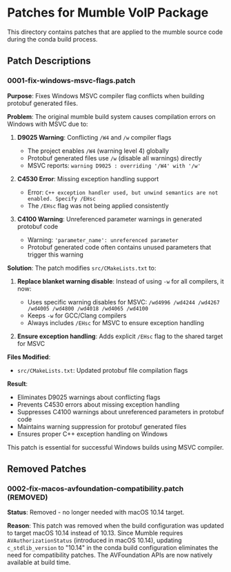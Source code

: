 # Patches for Mumble VoIP Package

This directory contains patches that are applied to the mumble source code during the conda build process.

## Patch Descriptions

### 0001-fix-windows-msvc-flags.patch
**Purpose**: Fixes Windows MSVC compiler flag conflicts when building protobuf generated files.

**Problem**: 
The original mumble build system causes compilation errors on Windows with MSVC due to:
1. **D9025 Warning**: Conflicting `/W4` and `/w` compiler flags
   - The project enables `/W4` (warning level 4) globally
   - Protobuf generated files use `/w` (disable all warnings) directly
   - MSVC reports: `warning D9025 : overriding '/W4' with '/w'`

2. **C4530 Error**: Missing exception handling support
   - Error: `C++ exception handler used, but unwind semantics are not enabled. Specify /EHsc`
   - The `/EHsc` flag was not being applied consistently

3. **C4100 Warning**: Unreferenced parameter warnings in generated protobuf code
   - Warning: `'parameter_name': unreferenced parameter`
   - Protobuf generated code often contains unused parameters that trigger this warning

**Solution**:
The patch modifies `src/CMakeLists.txt` to:

1. **Replace blanket warning disable**: Instead of using `-w` for all compilers, it now:
   - Uses specific warning disables for MSVC: `/wd4996 /wd4244 /wd4267 /wd4005 /wd4800 /wd4018 /wd4065 /wd4100`
   - Keeps `-w` for GCC/Clang compilers
   - Always includes `/EHsc` for MSVC to ensure exception handling

2. **Ensure exception handling**: Adds explicit `/EHsc` flag to the shared target for MSVC

**Files Modified**:
- `src/CMakeLists.txt`: Updated protobuf file compilation flags

**Result**:
- Eliminates D9025 warnings about conflicting flags
- Prevents C4530 errors about missing exception handling
- Suppresses C4100 warnings about unreferenced parameters in protobuf code
- Maintains warning suppression for protobuf generated files
- Ensures proper C++ exception handling on Windows

This patch is essential for successful Windows builds using MSVC compiler.

## Removed Patches

### 0002-fix-macos-avfoundation-compatibility.patch (REMOVED)
**Status**: Removed - no longer needed with macOS 10.14 target.

**Reason**: 
This patch was removed when the build configuration was updated to target macOS 10.14 instead of 10.13. Since Mumble requires `AVAuthorizationStatus` (introduced in macOS 10.14), updating `c_stdlib_version` to "10.14" in the conda build configuration eliminates the need for compatibility patches. The AVFoundation APIs are now natively available at build time.